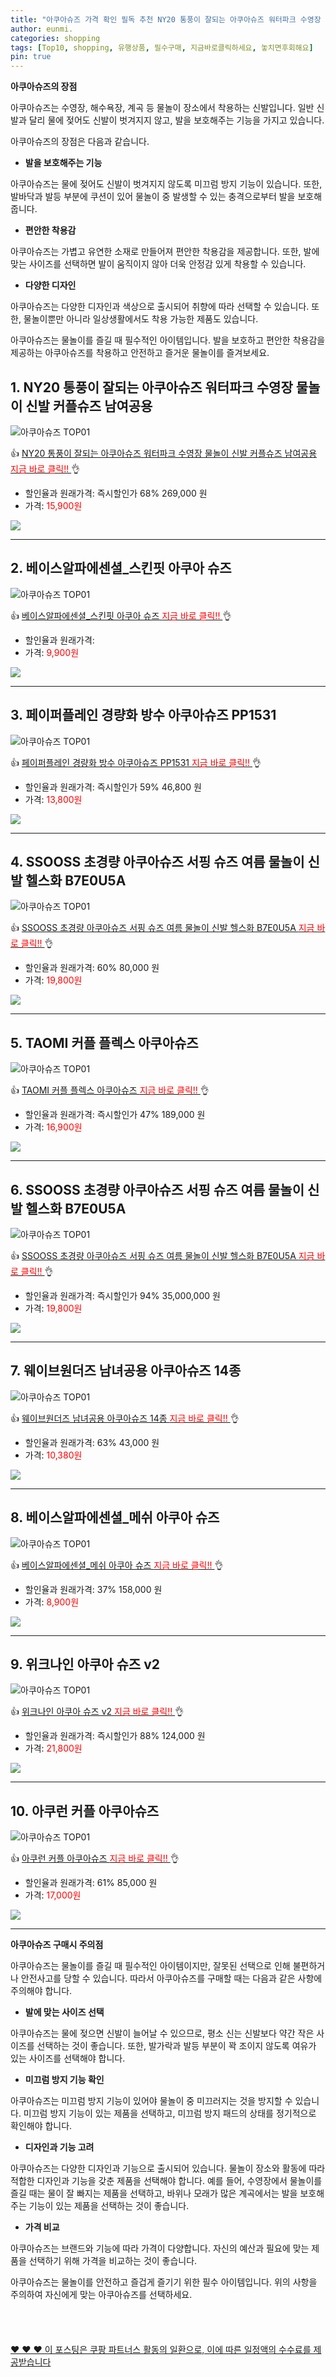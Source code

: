 ```yaml
---
title: "아쿠아슈즈 가격 확인 필독 추천 NY20 통풍이 잘되는 아쿠아슈즈 워터파크 수영장 물놀이 신발 커플슈즈 남여공용 비교 장점 구매가이드"
author: eunmi.
categories: shopping
tags: [Top10, shopping, 유행상품, 필수구매, 지금바로클릭하세요, 놓치면후회해요]
pin: true
---
```

**아쿠아슈즈의 장점**

아쿠아슈즈는 수영장, 해수욕장, 계곡 등 물놀이 장소에서 착용하는 신발입니다. 일반 신발과 달리 물에 젖어도 신발이 벗겨지지 않고, 발을 보호해주는 기능을 가지고 있습니다.

아쿠아슈즈의 장점은 다음과 같습니다.

* **발을 보호해주는 기능**

아쿠아슈즈는 물에 젖어도 신발이 벗겨지지 않도록 미끄럼 방지 기능이 있습니다. 또한, 발바닥과 발등 부분에 쿠션이 있어 물놀이 중 발생할 수 있는 충격으로부터 발을 보호해줍니다.

* **편안한 착용감**

아쿠아슈즈는 가볍고 유연한 소재로 만들어져 편안한 착용감을 제공합니다. 또한, 발에 맞는 사이즈를 선택하면 발이 움직이지 않아 더욱 안정감 있게 착용할 수 있습니다.

* **다양한 디자인**

아쿠아슈즈는 다양한 디자인과 색상으로 출시되어 취향에 따라 선택할 수 있습니다. 또한, 물놀이뿐만 아니라 일상생활에서도 착용 가능한 제품도 있습니다.

아쿠아슈즈는 물놀이를 즐길 때 필수적인 아이템입니다. 발을 보호하고 편안한 착용감을 제공하는 아쿠아슈즈를 착용하고 안전하고 즐거운 물놀이를 즐겨보세요.

   

## 1. NY20 통풍이 잘되는 아쿠아슈즈 워터파크 수영장 물놀이 신발 커플슈즈 남여공용

![아쿠아슈즈 TOP01](https://thumbnail6.coupangcdn.com/thumbnails/remote/230x230ex/image/vendor_inventory/c1f3/4854537e9454217a1df1498f01a44bde3c570e5bdea85be553ff718f5889.jpg)


👍 [NY20 통풍이 잘되는 아쿠아슈즈 워터파크 수영장 물놀이 신발 커플슈즈 남여공용 <font color=red> 지금 바로 클릭!! </font> ](https://link.coupang.com/re/AFFSDP?lptag=AF3617701&subid=GithubCoopas&pageKey=7412726131&traceid=V0-153&itemId=19210797224&vendorItemId=86327899444) 👌 


- 할인율과 원래가격: 즉시할인가 68%  269,000   원
- 가격: <span style='color:red'>15,900원</span>

[![](/discount_price.png)](https://link.coupang.com/re/AFFSDP?lptag=AF3617701&subid=GithubCoopas&pageKey=7412726131&traceid=V0-153&itemId=19210797224&vendorItemId=86327899444)

---


   

## 2. 베이스알파에센셜_스킨핏 아쿠아 슈즈

![아쿠아슈즈 TOP01](https://thumbnail8.coupangcdn.com/thumbnails/remote/230x230ex/image/retail/images/551137623347210-c8fb1679-de4f-4f20-b286-b3e2dbaf422c.jpg)


👍 [베이스알파에센셜_스킨핏 아쿠아 슈즈 <font color=red> 지금 바로 클릭!! </font> ](https://link.coupang.com/re/AFFSDP?lptag=AF3617701&subid=GithubCoopas&pageKey=7060014104&traceid=V0-153&itemId=17502692994&vendorItemId=84670005725) 👌 


- 할인율과 원래가격: 
- 가격: <span style='color:red'>9,900원</span>

[![](/discount_price.png)](https://link.coupang.com/re/AFFSDP?lptag=AF3617701&subid=GithubCoopas&pageKey=7060014104&traceid=V0-153&itemId=17502692994&vendorItemId=84670005725)

---


   

## 3. 페이퍼플레인 경량화 방수 아쿠아슈즈 PP1531

![아쿠아슈즈 TOP01](https://thumbnail7.coupangcdn.com/thumbnails/remote/230x230ex/image/retail/images/3884384350757812-73698eca-8cc0-4b26-88f9-3d3995cbdac3.jpg)


👍 [페이퍼플레인 경량화 방수 아쿠아슈즈 PP1531 <font color=red> 지금 바로 클릭!! </font> ](https://link.coupang.com/re/AFFSDP?lptag=AF3617701&subid=GithubCoopas&pageKey=6622105634&traceid=V0-153&itemId=15060978893&vendorItemId=82283348893) 👌 


- 할인율과 원래가격: 즉시할인가 59%  46,800   원
- 가격: <span style='color:red'>13,800원</span>

[![](/discount_price.png)](https://link.coupang.com/re/AFFSDP?lptag=AF3617701&subid=GithubCoopas&pageKey=6622105634&traceid=V0-153&itemId=15060978893&vendorItemId=82283348893)

---


   

## 4. SSOOSS 초경량 아쿠아슈즈 서핑 슈즈 여름 물놀이 신발 헬스화 B7E0U5A

![아쿠아슈즈 TOP01](https://thumbnail8.coupangcdn.com/thumbnails/remote/230x230ex/image/vendor_inventory/677f/dedf2ffff121f65409a1a8c2c31bd42a14d2c1d8556ad924aec0e3ec7852.jpg)


👍 [SSOOSS 초경량 아쿠아슈즈 서핑 슈즈 여름 물놀이 신발 헬스화 B7E0U5A <font color=red> 지금 바로 클릭!! </font> ](https://link.coupang.com/re/AFFSDP?lptag=AF3617701&subid=GithubCoopas&pageKey=7394310091&traceid=V0-153&itemId=19123979206&vendorItemId=86243716928) 👌 


- 할인율과 원래가격: 60%  80,000   원
- 가격: <span style='color:red'>19,800원</span>

[![](/discount_price.png)](https://link.coupang.com/re/AFFSDP?lptag=AF3617701&subid=GithubCoopas&pageKey=7394310091&traceid=V0-153&itemId=19123979206&vendorItemId=86243716928)

---


   

## 5. TAOMI 커플 플렉스 아쿠아슈즈

![아쿠아슈즈 TOP01](https://thumbnail8.coupangcdn.com/thumbnails/remote/230x230ex/image/vendor_inventory/e4b6/785d3b1ccc10a1df3ae5909795e539f96c391bd0677382ecd68adcc8c1ab.jpg)


👍 [TAOMI 커플 플렉스 아쿠아슈즈 <font color=red> 지금 바로 클릭!! </font> ](https://link.coupang.com/re/AFFSDP?lptag=AF3617701&subid=GithubCoopas&pageKey=7449713160&traceid=V0-153&itemId=19391239087&vendorItemId=86503529615) 👌 


- 할인율과 원래가격: 즉시할인가 47%  189,000   원
- 가격: <span style='color:red'>16,900원</span>

[![](/discount_price.png)](https://link.coupang.com/re/AFFSDP?lptag=AF3617701&subid=GithubCoopas&pageKey=7449713160&traceid=V0-153&itemId=19391239087&vendorItemId=86503529615)

---


   

## 6. SSOOSS 초경량 아쿠아슈즈 서핑 슈즈 여름 물놀이 신발 헬스화 B7E0U5A

![아쿠아슈즈 TOP01](https://thumbnail6.coupangcdn.com/thumbnails/remote/230x230ex/image/vendor_inventory/85d1/93004c62ecca30632254acc6bd10dcc2e34c521e4a2e06ed5a9359642d0e.jpg)


👍 [SSOOSS 초경량 아쿠아슈즈 서핑 슈즈 여름 물놀이 신발 헬스화 B7E0U5A <font color=red> 지금 바로 클릭!! </font> ](https://link.coupang.com/re/AFFSDP?lptag=AF3617701&subid=GithubCoopas&pageKey=7394310091&traceid=V0-153&itemId=19123979203&vendorItemId=86243716852) 👌 


- 할인율과 원래가격: 즉시할인가 94%  35,000,000   원
- 가격: <span style='color:red'>19,800원</span>

[![](/discount_price.png)](https://link.coupang.com/re/AFFSDP?lptag=AF3617701&subid=GithubCoopas&pageKey=7394310091&traceid=V0-153&itemId=19123979203&vendorItemId=86243716852)

---


   

## 7. 웨이브원더즈 남녀공용 아쿠아슈즈 14종

![아쿠아슈즈 TOP01](https://thumbnail8.coupangcdn.com/thumbnails/remote/230x230ex/image/vendor_inventory/d1cf/e121607140135a554d84e52e4abd506608adacdd8a57a33a732f817e7c82.png)


👍 [웨이브원더즈 남녀공용 아쿠아슈즈 14종 <font color=red> 지금 바로 클릭!! </font> ](https://link.coupang.com/re/AFFSDP?lptag=AF3617701&subid=GithubCoopas&pageKey=6805989399&traceid=V0-153&itemId=19161040141&vendorItemId=86700255152) 👌 


- 할인율과 원래가격: 63%  43,000   원
- 가격: <span style='color:red'>10,380원</span>

[![](/discount_price.png)](https://link.coupang.com/re/AFFSDP?lptag=AF3617701&subid=GithubCoopas&pageKey=6805989399&traceid=V0-153&itemId=19161040141&vendorItemId=86700255152)

---


   

## 8. 베이스알파에센셜_메쉬 아쿠아 슈즈

![아쿠아슈즈 TOP01](https://thumbnail7.coupangcdn.com/thumbnails/remote/230x230ex/image/retail/images/4853198146372617-f46ae391-3b35-4775-8ab4-42c027d9c6db.jpg)


👍 [베이스알파에센셜_메쉬 아쿠아 슈즈 <font color=red> 지금 바로 클릭!! </font> ](https://link.coupang.com/re/AFFSDP?lptag=AF3617701&subid=GithubCoopas&pageKey=7060014397&traceid=V0-153&itemId=17502694156&vendorItemId=84670006956) 👌 


- 할인율과 원래가격: 37%  158,000   원
- 가격: <span style='color:red'>8,900원</span>

[![](/discount_price.png)](https://link.coupang.com/re/AFFSDP?lptag=AF3617701&subid=GithubCoopas&pageKey=7060014397&traceid=V0-153&itemId=17502694156&vendorItemId=84670006956)

---


   

## 9. 위크나인 아쿠아 슈즈 v2

![아쿠아슈즈 TOP01](https://thumbnail10.coupangcdn.com/thumbnails/remote/230x230ex/image/vendor_inventory/a413/a85858c46a229bf0d69d352203d13691d1b4af46f64a9722bff0e8b16ca6.jpg)


👍 [위크나인 아쿠아 슈즈 v2 <font color=red> 지금 바로 클릭!! </font> ](https://link.coupang.com/re/AFFSDP?lptag=AF3617701&subid=GithubCoopas&pageKey=6603487437&traceid=V0-153&itemId=14944585759&vendorItemId=82194646549) 👌 


- 할인율과 원래가격: 즉시할인가 88%  124,000   원
- 가격: <span style='color:red'>21,800원</span>

[![](/discount_price.png)](https://link.coupang.com/re/AFFSDP?lptag=AF3617701&subid=GithubCoopas&pageKey=6603487437&traceid=V0-153&itemId=14944585759&vendorItemId=82194646549)

---


   

## 10. 아쿠런 커플 아쿠아슈즈

![아쿠아슈즈 TOP01](https://thumbnail7.coupangcdn.com/thumbnails/remote/230x230ex/image/retail/images/2020/05/29/18/1/c18dfdb8-5a22-4bb1-a58c-b2affae62ba5.jpg)


👍 [아쿠런 커플 아쿠아슈즈 <font color=red> 지금 바로 클릭!! </font> ](https://link.coupang.com/re/AFFSDP?lptag=AF3617701&subid=GithubCoopas&pageKey=1255193911&traceid=V0-153&itemId=2255475441&vendorItemId=70801020392) 👌 


- 할인율과 원래가격: 61%  85,000   원
- 가격: <span style='color:red'>17,000원</span>

[![](/discount_price.png)](https://link.coupang.com/re/AFFSDP?lptag=AF3617701&subid=GithubCoopas&pageKey=1255193911&traceid=V0-153&itemId=2255475441&vendorItemId=70801020392)

---
**아쿠아슈즈 구매시 주의점**

아쿠아슈즈는 물놀이를 즐길 때 필수적인 아이템이지만, 잘못된 선택으로 인해 불편하거나 안전사고를 당할 수 있습니다. 따라서 아쿠아슈즈를 구매할 때는 다음과 같은 사항에 주의해야 합니다.

* **발에 맞는 사이즈 선택**

아쿠아슈즈는 물에 젖으면 신발이 늘어날 수 있으므로, 평소 신는 신발보다 약간 작은 사이즈를 선택하는 것이 좋습니다. 또한, 발가락과 발등 부분이 꽉 조이지 않도록 여유가 있는 사이즈를 선택해야 합니다.

* **미끄럼 방지 기능 확인**

아쿠아슈즈는 미끄럼 방지 기능이 있어야 물놀이 중 미끄러지는 것을 방지할 수 있습니다. 미끄럼 방지 기능이 있는 제품을 선택하고, 미끄럼 방지 패드의 상태를 정기적으로 확인해야 합니다.

* **디자인과 기능 고려**

아쿠아슈즈는 다양한 디자인과 기능으로 출시되어 있습니다. 물놀이 장소와 활동에 따라 적합한 디자인과 기능을 갖춘 제품을 선택해야 합니다. 예를 들어, 수영장에서 물놀이를 즐길 때는 물이 잘 빠지는 제품을 선택하고, 바위나 모래가 많은 계곡에서는 발을 보호해주는 기능이 있는 제품을 선택하는 것이 좋습니다.

* **가격 비교**

아쿠아슈즈는 브랜드와 기능에 따라 가격이 다양합니다. 자신의 예산과 필요에 맞는 제품을 선택하기 위해 가격을 비교하는 것이 좋습니다.

아쿠아슈즈는 물놀이를 안전하고 즐겁게 즐기기 위한 필수 아이템입니다. 위의 사항을 주의하여 자신에게 맞는 아쿠아슈즈를 선택하세요.<br><br><br><br><br> [ ❤ ❤ ❤ 이 포스팅은 쿠팡 파트너스 활동의 일환으로, 이에 따른 일정액의 수수료를 제공받습니다](https://link.coupang.com/a/bcEFyh)